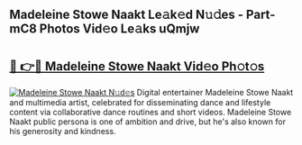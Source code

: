 ## Madeleine Stowe Naakt Le𝚊k𝚎d N𝚞𝚍es - Part-mC8 Photos Vid𝚎o Le𝚊ks uQmjw

# <h2><a href="http://fb3xiv.evod.top/?m=Madeleine+Stowe+Naakt">🔗 👉🔴 Madeleine Stowe Naakt Vid𝚎o Ph𝚘t𝚘s</a></h2>

[![Madeleine Stowe Naakt N𝚞d𝚎s](https://i.imgur.com/8V9OHl7.gif)](http://fb3xiv.evod.top/?m=Madeleine+Stowe+Naakt)
Digital entertainer Madeleine Stowe Naakt and multimedia artist, celebrated for disseminating dance and lifestyle content via collaborative dance routines and short videos. Madeleine Stowe Naakt public persona is one of ambition and drive, but he's also known for his generosity and kindness. 
